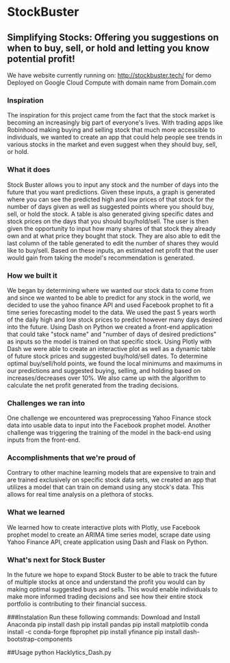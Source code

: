 # StockBuster
## Simplifying Stocks: Offering you suggestions on when to buy, sell, or hold and letting you know potential profit!
We have website currently running on: http://stockbuster.tech/ for demo
Deployed on Google Cloud Compute with domain name from Domain.com
### Inspiration
The inspiration for this project came from the fact that the stock market is becoming an increasingly big part of everyone's lives. With trading apps like Robinhood making buying and selling stock that much more accessible to individuals, we wanted to create an app that could help people see trends in various stocks in the market and even suggest when they should buy, sell, or hold. 

### What it does
Stock Buster allows you to input any stock and the number of days into the future that you want predictions. Given these inputs, a graph is generated where you can see the predicted high and low prices of that stock for the number of days given as well as suggested points where you should buy, sell, or hold the stock. A table is also generated giving specific dates and stock prices on the days that you should buy/hold/sell. The user is then given the opportunity to input how many shares of that stock they already own and at what price they bought that stock. They are also able to edit the last column of the table generated to edit the number of shares they would like to buy/sell. Based on these inputs, an estimated net profit that the user would gain from taking the model's recommendation is generated.

### How we built it
We began by determining where we wanted our stock data to come from and since we wanted to be able to predict for any stock in the world, we decided to use the yahoo finance API and used Facebook prophet to fit a time series forecasting model to the data.  We used the past 5 years worth of the daily high and low stock prices to predict however many days desired into the future.
Using Dash on Python we created a front-end application that could take "stock name" and "number of days of desired predictions" as inputs so the model is trained on that specific stock. Using Plotly with Dash we were able to create an interactive plot as well as a dynamic table of future stock prices and suggested buy/hold/sell dates. To determine optimal buy/sell/hold points, we found the local minimums and maximums in our predictions and suggested buying, selling, and holding based on increases/decreases over 10%. We also came up with the algorithm to calculate the net profit generated from the trading decisions.

### Challenges we ran into
One challenge we encountered was preprocessing Yahoo Finance stock data into usable data to input into the Facebook prophet model. Another challenge was triggering the training of the model in the back-end using inputs from the front-end.

### Accomplishments that we're proud of
Contrary to other machine learning models that are expensive to train and are trained exclusively on specific stock data sets, we created an app that utilizes a model that can train on demand using any stock's data. This allows for real time analysis on a plethora of stocks.

### What we learned
We learned how to create interactive plots with Plotly, use Facebook prophet model to create an ARIMA time series model, scrape date using Yahoo Finance API, create application using Dash and Flask on Python.

### What's next for Stock Buster
In the future we hope to expand Stock Buster to be able to track the future of multiple stocks at once and understand the profit you would can by making optimal suggested buys and sells. This would enable individuals to make more informed trading decisions and see how their entire stock portfolio is contributing to their financial success.

###Instalation
Run these following commands:
Download and Install Anaconda
pip install dash
pip install pandas
pip install matplotlib
conda install -c conda-forge fbprophet
pip install yfinance
pip install dash-bootstrap-components

##Usage
python Hacklytics_Dash.py
